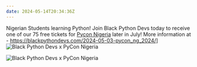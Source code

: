 ```yaml
---
date: 2024-05-14T20:34:36Z
---
```


Nigerian Students learning Python! Join Black Python Devs today to receive one of our 75 free tickets for [Pycon Nigeria](https://ng.pycon.org/) later in July! More information at - <https://blackpythondevs.com/2024-05-03-pycon_ng_2024/]>
![Black Python Devs x PyCon Nigeria](https://blackpythondevs.com/assets/images/bpdxpyconng.jpg)

![Black Python Devs x PyCon Nigeria](https://blackpythondevs.com/assets/images/bpdxpyconng.jpg)
